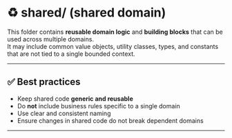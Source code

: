 # ♻️ shared/ (shared domain)

This folder contains **reusable domain logic** and **building blocks** that can be used across multiple domains.  
It may include common value objects, utility classes, types, and constants that are not tied to a single bounded context.

---

## ✅ Best practices

- Keep shared code **generic and reusable**
- Do **not** include business rules specific to a single domain
- Use clear and consistent naming
- Ensure changes in shared code do not break dependent domains

---
